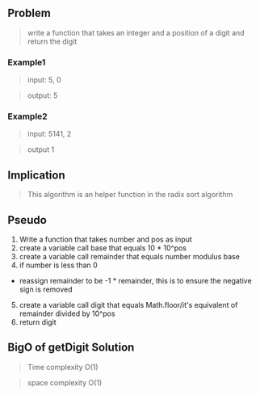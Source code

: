 ## Problem
> write a function that takes an  integer and a position of a digit and return the digit
### Example1
> input: 5, 0

> output: 5

### Example2
> input: 5141, 2

> output 1

## Implication
> This algorithm is an helper function in the radix sort algorithm

## Pseudo

1. Write a function that takes number and pos as input
2. create a variable call base that equals 10 * 10^pos
3. create a variable call remainder that equals number modulus base
4. if number is less than 0
  - reassign remainder to be -1 * remainder, this is to ensure the negative sign is removed
5. create a variable call digit that equals Math.floor/it's equivalent of remainder divided by 10^pos
6. return digit


## BigO of getDigit Solution

> Time complexity O(1)

> space complexity O(1)
